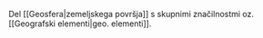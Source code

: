 Del [[Geosfera|zemeljskega površja]] s skupnimi značilnostmi oz. [[Geografski elementi|geo. elementi]].